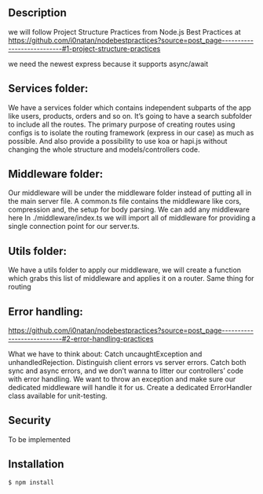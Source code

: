 ## Description

we will follow Project Structure Practices from Node.js Best Practices at https://github.com/i0natan/nodebestpractices?source=post_page---------------------------#1-project-structure-practices

we need the newest express because it supports async/await

## Services folder:

We have a services folder which contains independent subparts of the app like users, products, orders and so on. It’s going to have a search subfolder to include all the routes.
The primary purpose of creating routes using configs is to isolate the routing framework (express in our case) as much as possible. And also provide a possibility to use koa or hapi.js without changing the whole structure and models/controllers code.

## Middleware folder:

Our middleware will be under the middleware folder instead of putting all in the main server file.
A common.ts file contains the middleware like cors, compression and, the setup for body parsing. We can add any middleware here
In ./middleware/index.ts we will import all of middleware for providing a single connection point for our server.ts.

## Utils folder:

We have a utils folder to apply our middleware, we will create a function which grabs this list of middleware and applies it on a router. Same thing for routing

## Error handling:

https://github.com/i0natan/nodebestpractices?source=post_page---------------------------#2-error-handling-practices

What we have to think about:
Catch uncaughtException and unhandledRejection.
Distinguish client errors vs server errors.
Catch both sync and async errors, and we don’t wanna to litter our controllers’ code with error handling. We want to throw an exception and make sure our dedicated middleware will handle it for us.
Create a dedicated ErrorHandler class available for unit-testing.

## Security

To be implemented

## Installation

```bash
$ npm install
```
